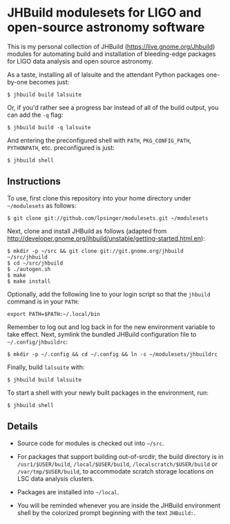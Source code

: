 JHBuild modulesets for LIGO and open-source astronomy software
==============================================================

This is my personal collection of JHBuild (<https://live.gnome.org/Jhbuild>)
modules for automating build and installation of bleeding-edge packages for
LIGO data analysis and open source astronomy.

As a taste, installing all of lalsuite and the attendant Python packages
one-by-one becomes just:

    $ jhbuild build lalsuite

Or, if you'd rather see a progress bar instead of all of the build output,
you can add the `-q` flag:

    $ jhbuild build -q lalsuite

And entering the preconfigured shell with `PATH`, `PKG_CONFIG_PATH`,
`PYTHONPATH`, etc. preconfigured is just:

    $ jhbuild shell


Instructions
------------

To use, first clone this repository into your home directory under
`~/modulesets` as follows:

    $ git clone git://github.com/lpsinger/modulesets.git ~/modulesets

Next, clone and install JHBuild as follows (adapted from
<http://developer.gnome.org/jhbuild/unstable/getting-started.html.en>):

    $ mkdir -p ~/src && git clone git://git.gnome.org/jhbuild ~/src/jhbuild
    $ cd ~/src/jhbuild
    $ ./autogen.sh
    $ make
    $ make install

Optionally, add the following line to your login script so that the `jhbuild`
command is in your `PATH`:

    export PATH=$PATH:~/.local/bin

Remember to log out and log back in for the new environment variable to take
effect. Next, symlink the bundled JHBuild configuration file to
`~/.config/jhbuildrc`:

    $ mkdir -p ~/.config && cd ~/.config && ln -s ~/modulesets/jhbuildrc

Finally, build `lalsuite` with:

    $ jhbuild build lalsuite

To start a shell with your newly built packages in the environment, run:

    $ jhbuild shell


Details
-------

- Source code for modules is checked out into `~/src`.

- For packages that support building out-of-srcdir, the build directory is
  in `/usr1/$USER/build`, `/local/$USER/build`,
  `/localscratch/$USER/build` or `/var/tmp/$USER/build`, to
  accommodate scratch storage locations on LSC data analysis clusters.

- Packages are installed into `~/local`.

- You will be reminded whenever you are inside the JHBuild environment shell
  by the colorized prompt beginning with the text `JHBuild:`.

